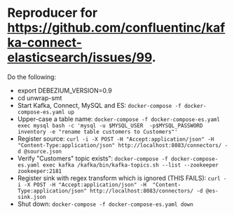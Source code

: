 # Reproducer for https://github.com/confluentinc/kafka-connect-elasticsearch/issues/99.

Do the following:

* export DEBEZIUM_VERSION=0.9
* cd unwrap-smt
* Start Kafka, Connect, MySQL and ES: `docker-compose -f docker-compose-es.yaml up`
* Upper-case a table name: `docker-compose -f docker-compose-es.yaml exec mysql bash -c 'mysql -u $MYSQL_USER  -p$MYSQL_PASSWORD inventory -e "rename table customers to Customers"'`
* Register source: `curl -i -X POST -H "Accept:application/json" -H  "Content-Type:application/json" http://localhost:8083/connectors/ -d @source.json`
* Verify "Customers" topic exists": `docker-compose -f docker-compose-es.yaml exec kafka /kafka/bin/kafka-topics.sh --list --zookeeper zookeeper:2181`
* Register sink with regex transform which is ignored (THIS FAILS): `curl -i -X POST -H "Accept:application/json" -H  "Content-Type:application/json" http://localhost:8083/connectors/ -d @es-sink.json`
* Shut down: `docker-compose -f docker-compose-es.yaml down`
